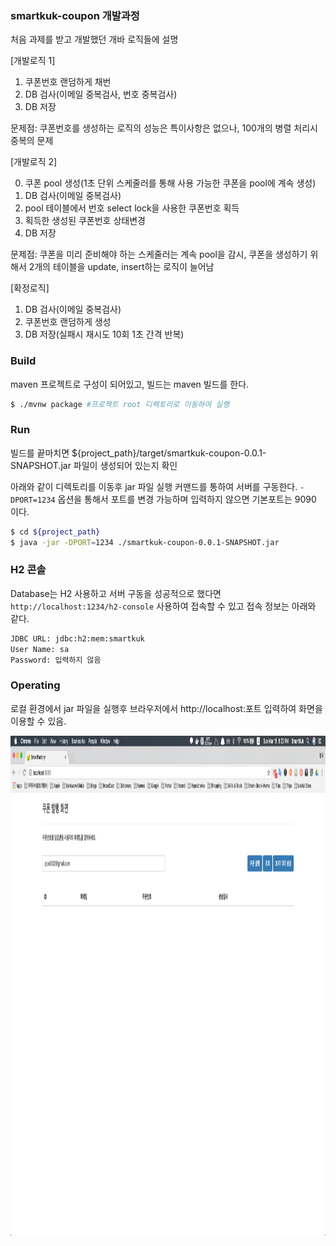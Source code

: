 ### smartkuk-coupon 개발과정 ###

처음 과제를 받고 개발했던 개바 로직들에 설명

[개발로직 1]

1. 쿠폰번호 랜덤하게 채번
2. DB 검사(이메일 중복검사, 번호 중복검사)
3. DB 저장

문제점: 쿠폰번호를 생성하는 로직의 성능은 특이사항은 없으나, 100개의 병렬 처리시 중복의 문제


[개발로직 2]

0. 쿠폰 pool 생성(1초 단위 스케줄러를 통해 사용 가능한 쿠폰을 pool에 계속 생성)
1. DB 검사(이메일 중복검사)
2. pool 테이블에서 번호 select lock을 사용한 쿠폰번호 획득
3. 획득한 생성된 쿠폰번호 상태변경
4. DB 저장

문제점: 쿠폰을 미리 준비해야 하는 스케줄러는 계속 pool을 감시, 쿠폰을 생성하기 위해서 2개의 테이블을 update, insert하는 로직이 늘어남


[확정로직]

1. DB 검사(이메일 중복검사)
2. 쿠폰번호 랜덤하게 생성
3. DB 저장(실패시 재시도 10회 1초 간격 반복)

### Build ###
maven 프로젝트로 구성이 되어있고, 빌드는 maven 빌드를 한다.

```bash
$ ./mvnw package #프로젝트 root 디렉토리로 이동하여 실행
```

### Run ###
빌드를 끝마치면 ${project_path}/target/smartkuk-coupon-0.0.1-SNAPSHOT.jar 파일이 생성되어 있는지 확인

아래와 같이 디렉토리를 이동후 jar 파일 실행 커맨드를 통하여 서버를 구동한다. `-DPORT=1234` 옵션을 통해서 포트를 변경 가능하며 입력하지 않으면 기본포트는 9090 이다.

```bash
$ cd ${project_path}
$ java -jar -DPORT=1234 ./smartkuk-coupon-0.0.1-SNAPSHOT.jar
```

### H2 콘솔 ###
Database는 H2 사용하고 서버 구동을 성공적으로 했다면 `http://localhost:1234/h2-console` 사용하여 접속할 수 있고 접속 정보는 아래와 같다.

```bash
JDBC URL: jdbc:h2:mem:smartkuk
User Name: sa
Password: 입력하지 않음
```

### Operating ###
로컬 환경에서 jar 파일을 실행후 브라우저에서 http://localhost:포트 입력하여 화면을 이용할 수 있음.

<img width="1280px" height="800px" src="./coupon_view.png" align="left" ></img>
